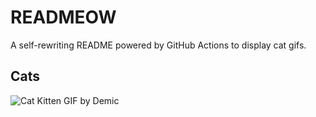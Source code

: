 # READMEOW

A self-rewriting README powered by GitHub Actions to display cat gifs.

## Cats

![Cat Kitten GIF by Demic](https://media4.giphy.com/media/3oriO0OEd9QIDdllqo/200.gif?cid=9acd02dashn71cx3zlgodk68e7fidv92kgdi9h6gfu19y40q&ep=v1_gifs_search&rid=200.gif&ct=g)
